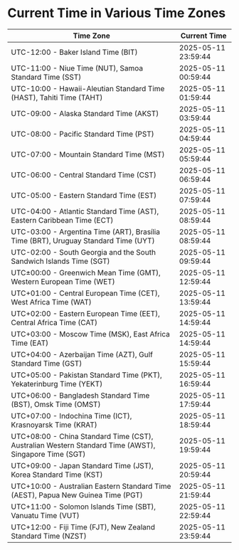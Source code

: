 # Current Time in Various Time Zones

| Time Zone | Current Time |
|-----------|--------------|
| UTC-12:00 - Baker Island Time (BIT) | 2025-05-11 23:59:44 |
| UTC-11:00 - Niue Time (NUT), Samoa Standard Time (SST) | 2025-05-11 00:59:44 |
| UTC-10:00 - Hawaii-Aleutian Standard Time (HAST), Tahiti Time (TAHT) | 2025-05-11 01:59:44 |
| UTC-09:00 - Alaska Standard Time (AKST) | 2025-05-11 03:59:44 |
| UTC-08:00 - Pacific Standard Time (PST) | 2025-05-11 04:59:44 |
| UTC-07:00 - Mountain Standard Time (MST) | 2025-05-11 05:59:44 |
| UTC-06:00 - Central Standard Time (CST) | 2025-05-11 06:59:44 |
| UTC-05:00 - Eastern Standard Time (EST) | 2025-05-11 07:59:44 |
| UTC-04:00 - Atlantic Standard Time (AST), Eastern Caribbean Time (ECT) | 2025-05-11 08:59:44 |
| UTC-03:00 - Argentina Time (ART), Brasília Time (BRT), Uruguay Standard Time (UYT) | 2025-05-11 08:59:44 |
| UTC-02:00 - South Georgia and the South Sandwich Islands Time (SGT) | 2025-05-11 09:59:44 |
| UTC±00:00 - Greenwich Mean Time (GMT), Western European Time (WET) | 2025-05-11 12:59:44 |
| UTC+01:00 - Central European Time (CET), West Africa Time (WAT) | 2025-05-11 13:59:44 |
| UTC+02:00 - Eastern European Time (EET), Central Africa Time (CAT) | 2025-05-11 14:59:44 |
| UTC+03:00 - Moscow Time (MSK), East Africa Time (EAT) | 2025-05-11 14:59:44 |
| UTC+04:00 - Azerbaijan Time (AZT), Gulf Standard Time (GST) | 2025-05-11 15:59:44 |
| UTC+05:00 - Pakistan Standard Time (PKT), Yekaterinburg Time (YEKT) | 2025-05-11 16:59:44 |
| UTC+06:00 - Bangladesh Standard Time (BST), Omsk Time (OMST) | 2025-05-11 17:59:44 |
| UTC+07:00 - Indochina Time (ICT), Krasnoyarsk Time (KRAT) | 2025-05-11 18:59:44 |
| UTC+08:00 - China Standard Time (CST), Australian Western Standard Time (AWST), Singapore Time (SGT) | 2025-05-11 19:59:44 |
| UTC+09:00 - Japan Standard Time (JST), Korea Standard Time (KST) | 2025-05-11 20:59:44 |
| UTC+10:00 - Australian Eastern Standard Time (AEST), Papua New Guinea Time (PGT) | 2025-05-11 21:59:44 |
| UTC+11:00 - Solomon Islands Time (SBT), Vanuatu Time (VUT) | 2025-05-11 22:59:44 |
| UTC+12:00 - Fiji Time (FJT), New Zealand Standard Time (NZST) | 2025-05-11 23:59:44 |
